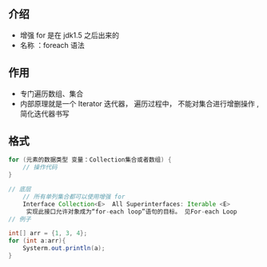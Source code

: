 ## 介绍

* 增强 for 是在 jdk1.5 之后出来的
* 名称 ：foreach 语法

## 作用

* 专门遍历数组、集合
* 内部原理就是一个 Iterator 迭代器， 遍历过程中， 不能对集合进行增删操作 , 简化迭代器书写

## 格式

```java
for (元素的数据类型 变量：Collection集合或者数组) {
	// 操作代码
}

// 底层
	// 所有单列集合都可以使用增强 for
	Interface Collection<E>  All Superinterfaces: Iterable <E> 
     实现此接口允许对象成为“for-each loop”语句的目标。 见For-each Loop
// 例子

int[] arr = {1, 3, 4};
for (int a:arr){
    Systerm.out.println(a);
}
```

